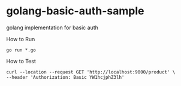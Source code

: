# golang-basic-auth-sample
golang implementation for basic auth


How to Run
```
go run *.go
```

How to Test
```
curl --location --request GET 'http://localhost:9000/product' \
--header 'Authorization: Basic YW1hcjphZ3lh'
```
